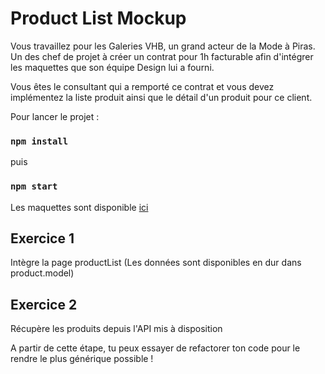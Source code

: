 # Product List Mockup 

Vous travaillez pour les Galeries VHB, un grand acteur de la Mode à Piras.
Un des chef de projet à créer un contrat pour 1h facturable afin d'intégrer
les maquettes que son équipe Design lui a fourni.

Vous êtes le consultant qui a remporté ce contrat et vous devez implémentez 
la liste produit ainsi que le détail d'un produit pour ce client.

Pour lancer le projet :
### `npm install`
puis
### `npm start`


Les maquettes sont disponible [ici](https://www.figma.com/file/o5SGBIyoudAVzKPFFaf9jH/contra-wireframe-kit-(Community)?type=design&node-id=186%3A2264&mode=design&t=90KhVc0ERvDuf5AS-1)


## Exercice 1
Intègre la page productList
(Les données sont disponibles en dur dans product.model)

## Exercice 2 
Récupère les produits depuis l'API mis à disposition

A partir de cette étape, tu peux essayer de refactorer ton code pour le rendre le plus générique possible !